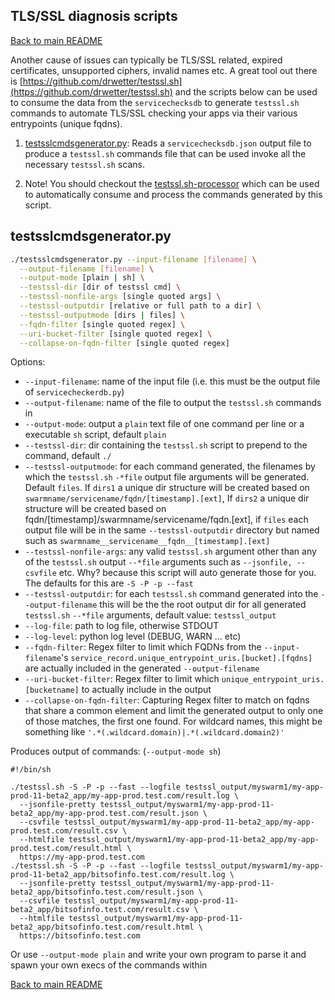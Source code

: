 ## <a id="tlsssltools"></a>TLS/SSL diagnosis scripts

[Back to main README](../README.md)

Another cause of issues can typically be TLS/SSL related, expired certificates, unsupported ciphers, invalid names etc. A great tool out there is [https://github.com/drwetter/testssl.sh](https://github.com/drwetter/testssl.sh) and the scripts below can be used to consume the data from the `servicechecksdb` to generate `testssl.sh` commands to automate TLS/SSL checking your apps via their various entrypoints (unique fqdns).

1. [testsslcmdsgenerator.py](#testsslcmdsgenerator): Reads a `servicechecksdb.json` output file to produce a `testssl.sh` commands file that can be used invoke all the necessary `testssl.sh` scans.

2. Note! You should checkout the [testssl.sh-processor](https://github.com/bitsofinfo/testssl.sh-processor) which can be used to automatically consume and process the commands generated by this script.


## <a id="testsslcmdsgenerator"></a>testsslcmdsgenerator.py

```bash
./testsslcmdsgenerator.py --input-filename [filename] \
  --output-filename [filename] \
  --output-mode [plain | sh] \
  --testssl-dir [dir of testssl cmd] \
  --testssl-nonfile-args [single quoted args] \
  --testssl-outputdir [relative or full path to a dir] \
  --testssl-outputmode [dirs | files] \
  --fqdn-filter [single quoted regex] \
  --uri-bucket-filter [single quoted regex] \
  --collapse-on-fqdn-filter [single quoted regex]
```

Options:
* `--input-filename`: name of the input file (i.e. this must be the output file of `servicecheckerdb.py`)
* `--output-filename`: name of the file to output the `testssl.sh` commands in
* `--output-mode`: output a `plain` text file of one command per line or a executable `sh` script, default `plain`
* `--testssl-dir`: dir containing the `testssl.sh` script to prepend to the command, default `./`
* `--testssl-outputmode`: for each command generated, the filenames by which the `testssl.sh` `-*file` output file arguments will be generated. Default `files`. If `dirs1` a unique dir structure will be created based on `swarmname/servicename/fqdn/[timestamp].[ext]`, If `dirs2` a unique dir structure will be created based on fqdn/[timestamp]/swarmname/servicename/fqdn.[ext], if `files` each output file will be in the same `--testssl-outputdir` directory but named such as `swarmname__servicename__fqdn__[timestamp].[ext]`
* `--testssl-nonfile-args`: any valid `testssl.sh` argument other than any of the `testssl.sh` output `--*file` arguments such as `--jsonfile, --csvfile` etc. Why? because this script will auto generate those for you. The defaults for this are `-S -P -p --fast`
* `--testssl-outputdir`: for each `testssl.sh` command generated into the `--output-filename` this will be the the root output dir for all generated `testssl.sh` `--*file` arguments, default value: `testssl_output`
* `--log-file`: path to log file, otherwise STDOUT
* `--log-level`: python log level (DEBUG, WARN ... etc)
* `--fqdn-filter`: Regex filter to limit which FQDNs from the `--input-filename`'s `service_record.unique_entrypoint_uris.[bucket].[fqdns]` are actually included in the generated `--output-filename`
* `--uri-bucket-filter`: Regex filter to limit which `unique_entrypoint_uris.[bucketname]` to actually include in the output
* `--collapse-on-fqdn-filter`: Capturing Regex filter to match on fqdns that share a common element and limit the generated output to only one of those matches, the first one found. For wildcard names, this might be something like `'.*(.wildcard.domain)|.*(.wildcard.domain2)'`

Produces output of commands: (`--output-mode sh`)
```
#!/bin/sh

./testssl.sh -S -P -p --fast --logfile testssl_output/myswarm1/my-app-prod-11-beta2_app/my-app-prod.test.com/result.log \
  --jsonfile-pretty testssl_output/myswarm1/my-app-prod-11-beta2_app/my-app-prod.test.com/result.json \
  --csvfile testssl_output/myswarm1/my-app-prod-11-beta2_app/my-app-prod.test.com/result.csv \
  --htmlfile testssl_output/myswarm1/my-app-prod-11-beta2_app/my-app-prod.test.com/result.html \
  https://my-app-prod.test.com
./testssl.sh -S -P -p --fast --logfile testssl_output/myswarm1/my-app-prod-11-beta2_app/bitsofinfo.test.com/result.log \
  --jsonfile-pretty testssl_output/myswarm1/my-app-prod-11-beta2_app/bitsofinfo.test.com/result.json \
  --csvfile testssl_output/myswarm1/my-app-prod-11-beta2_app/bitsofinfo.test.com/result.csv \
  --htmlfile testssl_output/myswarm1/my-app-prod-11-beta2_app/bitsofinfo.test.com/result.html \
  https://bitsofinfo.test.com
```

Or use `--output-mode plain` and write your own program to parse it and spawn your own execs of the commands within

[Back to main README](../README.md)
